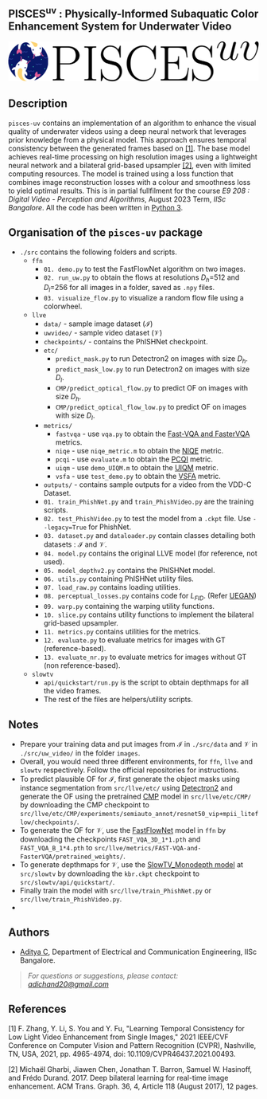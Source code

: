 ## PISCES<sup>uv</sup> : Physically-Informed Subaquatic Color Enhancement System for Underwater Video

![alt text](logo.png "pisces")

## Description
`pisces-uv` contains an implementation of an algorithm to enhance the visual quality of underwater videos using a deep neural network that leverages prior knowledge from a physical model. This approach ensures temporal consistency between the generated frames based on [[1]](https://ieeexplore.ieee.org/document/9578889). The base model achieves real-time processing on high resolution images using a lightweight neural network and a bilateral grid-based upsampler [[2]](https://groups.csail.mit.edu/graphics/hdrnet/), even with limited computing resources. The model is trained using a loss function that combines image reconstruction losses with a colour and smoothness loss to yield optimal results. This is in partial fullfilment for the course _E9 208 : Digital Video - Perception and Algorithms_, August 2023 Term, _IISc Bangalore_. All the code has been written in [Python 3](https://www.python.org).

## Organisation of the `pisces-uv` package
* `./src` contains the following folders and scripts.
    * `ffn`
        - `01. demo.py` to test the FastFlowNet algorithm on two images.
        - `02. run_uw.py` to obtain the flows at resolutions $D_h$=512 and $D_l$=256 for all images in a folder, saved as `.npy` files.
        - `03. visualize_flow.py` to visualize a random flow file using a colorwheel.
    * `llve`
        - `data/` - sample image dataset ($\mathcal{I}$)
        - `uwvideo/` - sample video dataset ($\mathcal{V}$)
        - `checkpoints/` - contains the PhISHNet checkpoint.
        - `etc/`
            - `predict_mask.py` to run Detectron2 on images with size $D_h$.
            - `predict_mask_low.py` to run Detectron2 on images with size $D_l$.
            - `CMP/predict_optical_flow.py` to predict OF on images with size $D_h$.
            - `CMP/predict_optical_flow_low.py` to predict OF on images with size $D_l$.
        - `metrics/`
            - `fastvqa` - use `vqa.py` to obtain the [Fast-VQA and FasterVQA](https://github.com/VQAssessment/FAST-VQA-and-FasterVQA) metrics.
            - `niqe` - use `niqe_metric.m` to obtain the [NIQE](https://in.mathworks.com/help/images/ref/niqe.html) metric.     
            - `pcqi` - use `evaluate.m` to obtain the [PCQI](https://ieeexplore.ieee.org/document/7289355) metric.     
            - `uiqm` - use `demo_UIQM.m` to obtain the [UIQM](https://ieeexplore.ieee.org/document/7305804) metric.     
            - `vsfa` - use `test_demo.py` to obtain the [VSFA](https://github.com/lidq92/VSFA/tree/master) metric.     
        - `outputs/` - contains sample outputs for a video from the VDD-C Dataset.
        - `01. train_PhishNet.py` and `train_PhishVideo.py` are the training scripts.
        - `02. test_PhishVideo.py` to test the model from a `.ckpt` file. Use `--legacy=True` for PhishNet.
        - `03. dataset.py` and `dataloader.py` contain classes detailing both datasets : $\mathcal{I}$ and $\mathcal{V}$.
        - `04. model.py` contains the original LLVE model (for reference, not used).
        - `05. model_depthv2.py` contains the PhISHNet model.
        - `06. utils.py` containing PhISHNet utility files. 
        - `07. load_raw.py` contains loading utilities. 
        - `08. perceptual_losses.py` contains code for $L_{FID}$. (Refer [UEGAN](https://arxiv.org/pdf/2012.15020.pdf))
        - `09. warp.py` containing the warping utility functions.
        - `10. slice.py` contains utility functions to implement the bilateral grid-based upsampler.
        - `11. metrics.py` contains utilities for the metrics.
        - `12. evaluate.py` to evaluate metrics for images with GT (reference-based).
        - `13. evaluate_nr.py` to evaluate metrics for images without GT (non reference-based).
    * `slowtv`
        - `api/quickstart/run.py` is the script to obtain depthmaps for all the video frames.
        - The rest of the files are helpers/utility scripts.

## Notes

- Prepare your training data and put images from $\mathcal{I}$ in `./src/data` and $\mathcal{V}$ in `./src/uw_video/` in the folder `images`.
- Overall, you would need three different environments, for `ffn`, `llve` and `slowtv` respectively. Follow the official repositories for instructions.
- To predict plausible OF for $\mathcal{I}$, first generate the object masks using instance segmentation from `src/llve/etc/` using [Detectron2](https://github.com/facebookresearch/detectron2) and generate the OF using the pretrained [CMP](https://github.com/XiaohangZhan/conditional-motion-propagation) model in `src/llve/etc/CMP/` by downloading the CMP checkpoint to `src/llve/etc/CMP/experiments/semiauto_annot/resnet50_vip+mpii_liteflow/checkpoints/`.
- To generate the OF for $\mathcal{V}$, use the [FastFlowNet](https://github.com/ltkong218/FastFlowNet) model in `ffn` by downloading the checkpoints `FAST_VQA_3D_1*1.pth` and `FAST_VQA_B_1*4.pth` to `src/llve/metrics/FAST-VQA-and-FasterVQA/pretrained_weights/`.
- To generate depthmaps for $\mathcal{V}$, use the [SlowTV_Monodepth model](https://github.com/jspenmar/slowtv_monodepth/tree/main/src) at `src/slowtv` by downloading the `kbr.ckpt` checkpoint to `src/slowtv/api/quickstart/`.
- Finally train the model with `src/llve/train_PhishNet.py` or `src/llve/train_PhishVideo.py`.
- 

## Authors
* [Aditya C](mailto:adichand20@gmail.com), Department of Electrical and Communication Engineering, IISc Bangalore.
> *For questions or suggestions, please contact: adichand20@gmail.com*

## References
<a id="1">[1]</a> 
F. Zhang, Y. Li, S. You and Y. Fu, "Learning Temporal Consistency for Low Light Video Enhancement from Single Images," 2021 IEEE/CVF Conference on Computer Vision and Pattern Recognition (CVPR), Nashville, TN, USA, 2021, pp. 4965-4974, doi: 10.1109/CVPR46437.2021.00493.

<a id="2">[2]</a> 
Michaël Gharbi, Jiawen Chen, Jonathan T. Barron, Samuel W. Hasinoff, and Frédo Durand. 2017. Deep bilateral learning for real-time image enhancement. ACM Trans. Graph. 36, 4, Article 118 (August 2017), 12 pages.
